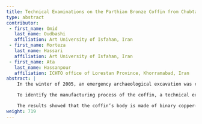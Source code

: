```yaml
---
title: Technical Examinations on the Parthian Bronze Coffin from Chubtarash Archaeological Site, Khorramabad, Western Iran
type: abstract
contributor:
 - first_name: Omid
   last_name: Oudbashi
   affiliation: Art University of Isfahan, Iran
 - first_name: Morteza
   last_name: Hassari
   affiliation: Art University of Isfahan, Iran
 - first_name: Ata
   last_name: Hassanpour
   affiliation: ICHTO office of Lorestan Province, Khorramabad, Iran
abstract: |
    In the winter of 2005, an emergency archaeological excavation was carried out at the village of Chubtarash, in the Kargah Valley near the city of Khorramabad, western Iran. Some artifacts from the middle of the Parthian period (about first century AD) were found. The most important find of the excavation was a large metallic bathtub-like coffin in which a skeleton was found with two gold strips covering its eyes and mouth. The coffin has four handles that are joined to the tub-like body with pins. The coffin now is preserved in Falak-ol-Aflak Museum of Khorramabad.

    To identify the manufacturing process of the coffin, a technical examination was performed by visual examination, SEM-EDS analysis, and optical microscopy (metallography).

    The results showed that the coffin’s body is made of binary copper-tin (bronze) alloy. Other elements such as arsenic, lead, zinc, and nickel are detected as minor/trace elements. The handles also are made of tin bronze alloy, but with a different amount of tin. The observations and microstructural examination of samples revealed that the tub-like body of the coffin was manufactured in one piece, and a cycle of mechanical working and heat treatment was applied in order to shape the coffin. The bronze handles were made by casting, and some work was done on them to finish the final shape. The technical examinations on this individual bronze coffin from Iran illuminated some aspects of archaeometallurgical activities in the Parthian period of Iran.
weight: 719
---
```

